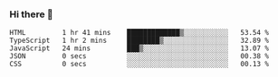 ### Hi there 👋

<!--START_SECTION:waka-->

```text
HTML         1 hr 41 mins    █████████████▒░░░░░░░░░░░   53.54 %
TypeScript   1 hr 2 mins     ████████▒░░░░░░░░░░░░░░░░   32.89 %
JavaScript   24 mins         ███▒░░░░░░░░░░░░░░░░░░░░░   13.07 %
JSON         0 secs          ░░░░░░░░░░░░░░░░░░░░░░░░░   00.38 %
CSS          0 secs          ░░░░░░░░░░░░░░░░░░░░░░░░░   00.13 %
```

<!--END_SECTION:waka-->
